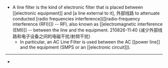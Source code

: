 - A line filter is the kind of electronic filter that is placed between [[electronic equipment]] and [a line external to it], 外部线路 to attenuate conducted [radio frequencies interference]([[radio-frequency interference (RFI)]]) -- RFI, also known as [[electromagnetic interference (EMI)]] -- between the line and the equipment.
210826-11:40
(减少外部线路和电子设备之间的电磁干扰/射频干扰)
    - In particular, an AC Line Filter is used between the AC [[power line]] and the equipment (SMPS or an [[electronic circuit]]).
- ---
- 
